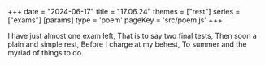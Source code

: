 +++
date = "2024-06-17"
title = "17.06.24"
themes = ["rest"]
series = ["exams"]
[params]
  type = 'poem'
  pageKey = 'src/poem.js'
+++

I have just almost one exam left,
That is to say two final tests,
Then soon a plain and simple rest,
Before I charge at my behest,
To summer and the myriad of things to do.
